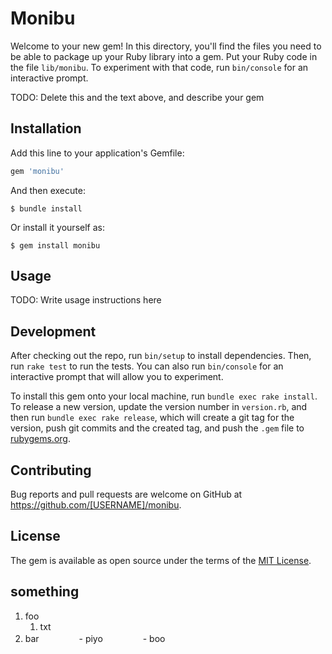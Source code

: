 # Monibu

Welcome to your new gem! In this directory, you'll find the files you need to be able to package up your Ruby library into a gem. Put your Ruby code in the file `lib/monibu`. To experiment with that code, run `bin/console` for an interactive prompt.

TODO: Delete this and the text above, and describe your gem

## Installation

Add this line to your application's Gemfile:

```ruby
gem 'monibu'
```

And then execute:

    $ bundle install

Or install it yourself as:

    $ gem install monibu

## Usage

TODO: Write usage instructions here

## Development

After checking out the repo, run `bin/setup` to install dependencies. Then, run `rake test` to run the tests. You can also run `bin/console` for an interactive prompt that will allow you to experiment.

To install this gem onto your local machine, run `bundle exec rake install`. To release a new version, update the version number in `version.rb`, and then run `bundle exec rake release`, which will create a git tag for the version, push git commits and the created tag, and push the `.gem` file to [rubygems.org](https://rubygems.org).

## Contributing

Bug reports and pull requests are welcome on GitHub at https://github.com/[USERNAME]/monibu.

## License

The gem is available as open source under the terms of the [MIT License](https://opensource.org/licenses/MIT).

## something

1. foo
    1. txt
2. bar
　　　　  - piyo
　　　　  - boo